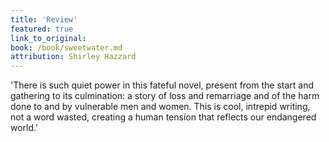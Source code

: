 ```yaml
---
title: 'Review'
featured: true
link_to_original:
book: /book/sweetwater.md
attribution: Shirley Hazzard
---
```

'There is such quiet power in this fateful novel, present from the start and gathering to its culmination: a story of loss and remarriage and of the harm done to and by vulnerable men and women. This is cool, intrepid writing, not a word wasted, creating a human tension that reflects our endangered world.'


